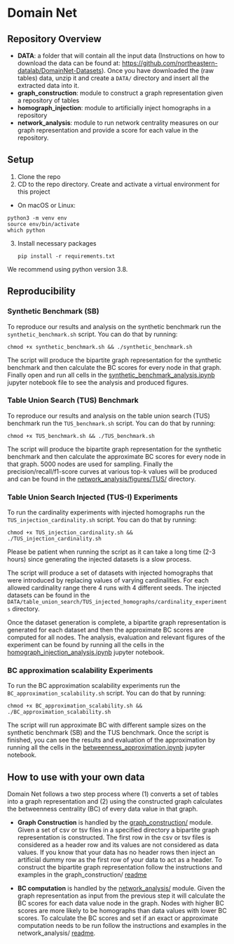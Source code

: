 # Domain Net

## Repository Overview

- **DATA**: a folder that will contain all the input data (Instructions on how to download the data can be found at: https://github.com/northeastern-datalab/DomainNet-Datasets).
 Once you have downloaded the (raw tables) data, unzip it and create a `DATA/` directory and insert all the extracted data into it.
- **graph_construction**: module to construct a graph representation given a repository of tables
- **homograph_injection**: module to artificially inject homographs in a repository 
- **network_analysis**: module to run network centrality measures on our graph representation and provide a score for each value in the repository.

## Setup

1. Clone the repo
2. CD to the repo directory. Create and activate a virtual environment for this project  
  * On macOS or Linux:
   ```
   python3 -m venv env
   source env/bin/activate
   which python
   ```
3. Install necessary packages
   ```
   pip install -r requirements.txt
   ```
We recommend using python version 3.8.


## Reproducibility

### Synthetic Benchmark (SB)
To reproduce our results and analysis on the synthetic benchmark run the `synthetic_benchmark.sh` script.
You can do that by running:
```
chmod +x synthetic_benchmark.sh && ./synthetic_benchmark.sh
```

The script will produce the bipartite graph representation for the synthetic benchmark and then calculate the BC scores for every node in that graph.
Finally open and run all cells in the [synthetic_benchmark_analysis.ipynb](network_analysis/synthetic_benchmark_analysis.ipynb) jupyter notebook file to see the analysis and produced figures.

### Table Union Search (TUS) Benchmark
To reproduce our results and analysis on the table union search (TUS) benchmark run the `TUS_benchmark.sh` script.
You can do that by running:
```
chmod +x TUS_benchmark.sh && ./TUS_benchmark.sh
```

The script will produce the bipartite graph representation for the synthetic benchmark and then calculate the approximate BC scores for every node in that graph.
5000 nodes are used for sampling.
Finally the precision/recall/f1-score curves at various top-k values will be produced and can be found in the [network_analysis/figures/TUS/](network_analysis/figures/TUS/) directory.

### Table Union Search Injected (TUS-I) Experiments
To run the cardinality experiments with injected homographs run the `TUS_injection_cardinality.sh` script.
You can do that by running:
```
chmod +x TUS_injection_cardinality.sh && ./TUS_injection_cardinality.sh
```
Please be patient when running the script as it can take a long time (2-3 hours) since generating the injected datasets is a slow process.

The script will produce a set of datasets with injected homographs that were introduced by replacing values of varying cardinalities.
For each allowed cardinality range there 4 runs with 4 different seeds.
The injected datasets can be found in the `DATA/table_union_search/TUS_injected_homographs/cardinality_experiments` directory.

Once the dataset generation is complete, a bipartite graph representation is generated for each dataset and then the approximate BC scores are computed for all nodes.
The analysis, evaluation and relevant figures of the experiment can be found by running all the cells in the [homograph_injection_analysis.ipynb](network_analysis/homograph_injection_analysis.ipynb) jupyter notebook.

### BC approximation scalability Experiments
To run the BC approximation scalability experiments run the `BC_approximation_scalability.sh` script.
You can do that by running:
```
chmod +x BC_approximation_scalability.sh && ./BC_approximation_scalability.sh
```

The script will run approximate BC with different sample sizes on the synthetic benchmark (SB) and the TUS benchmark.
Once the script is finished, you can see the results and evaluation of the approximation by running all the cells in the [betweenness_approximation.ipynb](network_analysis/betweenness_approximation.ipynb) jupyter notebook.

## How to use with your own data
Domain Net follows a two step process where (1) converts a set of tables into a graph representation and (2) using the constructed graph calculates the betweenness centrality (BC) of every data value in that graph.

* **Graph Construction** is handled by the [graph_construction/](graph_construction/) module.
Given a set of csv or tsv files in a specified directory a bipartite graph representation is constructed.
The first row in the csv or tsv files is considered as a header row and its values are not considered as data values.
If you know that your data has no header rows then inject an artificial dummy row as the first row of your data to act as a header.
To construct the bipartite graph representation follow the instructions and examples in the graph_construction/ [readme](graph_construction/readme.md)

* **BC computation** is handled by the [network_analysis/](network_analysis/) module.
Given the graph representation as input from the previous step it will calculate the BC scores for each data value node in the graph.
Nodes with higher BC scores are more likely to be homographs than data values with lower BC scores.
To calculate the BC scores and set if an exact or approximate computation needs to be run follow the instructions and examples in the network_analysis/ [readme](network_analysis/readme.md).  
